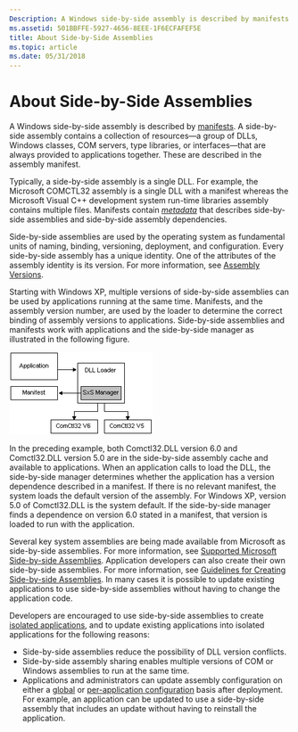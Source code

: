 ```yaml
---
Description: A Windows side-by-side assembly is described by manifests.
ms.assetid: 501BBFFE-5927-4656-8EEE-1F6ECFAFEF5E
title: About Side-by-Side Assemblies
ms.topic: article
ms.date: 05/31/2018
---
```


# About Side-by-Side Assemblies

A Windows side-by-side assembly is described by [manifests](manifests.md). A side-by-side assembly contains a collection of resources—a group of DLLs, Windows classes, COM servers, type libraries, or interfaces—that are always provided to applications together. These are described in the assembly manifest.

Typically, a side-by-side assembly is a single DLL. For example, the Microsoft COMCTL32 assembly is a single DLL with a manifest whereas the Microsoft Visual C++ development system run-time libraries assembly contains multiple files. Manifests contain [*metadata*](m-sbscs-gly.md) that describes side-by-side assemblies and side-by-side assembly dependencies.

Side-by-side assemblies are used by the operating system as fundamental units of naming, binding, versioning, deployment, and configuration. Every side-by-side assembly has a unique identity. One of the attributes of the assembly identity is its version. For more information, see [Assembly Versions](assembly-versions.md).

Starting with Windows XP, multiple versions of side-by-side assemblies can be used by applications running at the same time. Manifests, and the assembly version number, are used by the loader to determine the correct binding of assembly versions to applications. Side-by-side assemblies and manifests work with applications and the side-by-side manager as illustrated in the following figure.

![representation of typical side-by-side assembly](images/sxsman.png)

In the preceding example, both Comctl32.DLL version 6.0 and Comctl32.DLL version 5.0 are in the side-by-side assembly cache and available to applications. When an application calls to load the DLL, the side-by-side manager determines whether the application has a version dependence described in a manifest. If there is no relevant manifest, the system loads the default version of the assembly. For Windows XP, version 5.0 of Comctl32.DLL is the system default. If the side-by-side manager finds a dependence on version 6.0 stated in a manifest, that version is loaded to run with the application.

Several key system assemblies are being made available from Microsoft as side-by-side assemblies. For more information, see [Supported Microsoft Side-by-side Assemblies](supported-microsoft-side-by-side-assemblies.md). Application developers can also create their own side-by-side assemblies. For more information, see [Guidelines for Creating Side-by-side Assemblies](guidelines-for-creating-side-by-side-assemblies.md). In many cases it is possible to update existing applications to use side-by-side assemblies without having to change the application code.

Developers are encouraged to use side-by-side assemblies to create [isolated applications](isolated-applications.md), and to update existing applications into isolated applications for the following reasons:

-   Side-by-side assemblies reduce the possibility of DLL version conflicts.
-   Side-by-side assembly sharing enables multiple versions of COM or Windows assemblies to run at the same time.
-   Applications and administrators can update assembly configuration on either a [global](publisher-configuration.md) or [per-application configuration](per-application-configuration.md) basis after deployment. For example, an application can be updated to use a side-by-side assembly that includes an update without having to reinstall the application.

 

 



